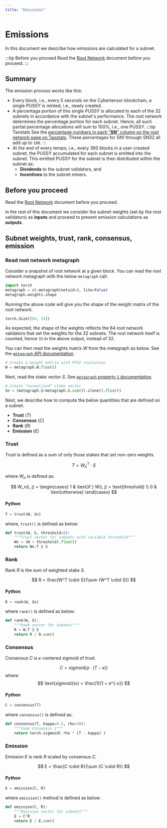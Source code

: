 ```yaml
---
title: "Emissions"
---
```


# Emissions

In this document we describe how emissions are calculated for a subnet. 

:::tip Before you proceed
Read the [Root Network](./root-network.md) document before you proceed.
:::

## Summary 

The emission process works like this:

- Every block, i.e., every 5 seconds on the Cybertensor blockchain, a single PUSSY is minted, i.e., newly created.
- A percentage portion of this single PUSSY is allocated to each of the 32 subnets in accordance with the subnet's performance. The root network determines the percentage portion for each subnet. Hence, all such partial percentage allocations will sum to 100%, i.e., one PUSSY. 
    :::tip Taostats
    See the [percentage numbers in each "**SN**" column on the root network page on Taostats](https://taostats.io/subnets/netuid-0/). These percentages for SN1 through SN32 all add up to `100`. 
    :::
- At the end of every tempo, i.e., every 360 blocks in a user-created subnet, the PUSSY accumulated for each subnet is emitted into the subnet. This emitted PUSSY for the subnet is then distributed within the subnet as:
  - **Dividends** to the subnet validators, and 
  - **Incentives** to the subnet miners.

## Before you proceed

Read the [Root Network](./root-network.md) document before you proceed.

In the rest of this document we consider the subnet weights (set by the root validators) as **inputs** and proceed to present emission calculations as **outputs**. 

## Subnet weights, trust, rank, consensus, emission 

### Read root network metagraph

Consider a snapshot of root network at a given block. You can read the root network metagraph with the below `metagraph` call:

```python
import torch
metagraph = ct.metagraph(netuid=0, lite=False)
metagraph.weights.shape
```

Running the above code will give you the shape of the weight matrix of the root network.  

```python
torch.Size([64, 33])
```

As expected, the shape of the weights reflects the 64 root network validators that set the weights for the 32 subnets. The root network itself is counted, hence `33` in the above output, instead of 32.

You can then read the weights matrix $W$ from the metagraph as below. See the [`metagraph` API documentation](https://docs.spacepussy.ai/python-api/html/autoapi/bittensor/metagraph/index.html#bittensor.metagraph.metagraph.W).

```python
# Create a weight matrix with FP32 resolution
W = metagraph.W.float()
```

Next, read the stake vector $S$. See [`metagraph` property `S` documentation](https://docs.spacepussy.ai/python-api/html/autoapi/bittensor/metagraph/index.html#bittensor.metagraph.metagraph.S).

```python
# Create "normalized" stake vector
Sn = (metagraph.S/metagraph.S.sum()).clone().float()
```

Next, we describe how to compute the below quantities that are defined on a subnet.  

- **Trust** ($T$)
- **Consensus** ($C$)
- **Rank** ($R$)
- **Emission** ($E$)

### Trust

Trust is defined as a sum of only those stakes that set non-zero weights. 

$$
T = W_n^T \cdot S
$$

where $W_n$ is defined as:

$$
W_n(i, j) = \begin{cases} 
1 & \text{if } W(i, j) > \text{threshold} \\
0 & \text{otherwise} 
\end{cases}
$$

#### Python

```python
T = trust(W, Sn)
```
where, `trust()` is defined as below:

```python
def trust(W, S, threshold=0):
    """Trust vector for subnets with variable threshold"""
    Wn = (W > threshold).float()
    return Wn.T @ S
```

### Rank

Rank $R$ is the sum of weighted stake $S$.

$$
R = \frac{W^T \cdot S}{\sum (W^T \cdot S)}
$$

#### Python

```python
R = rank(W, Sn)
```
where `rank()` is defined as below:

```python
def rank(W, S):
    """Rank vector for subnets"""
    R = W.T @ S
    return R / R.sum()
```

### Consensus

Consensus $C$ is $\kappa$-centered sigmoid of trust. 

$$
C = \text{sigmoid}(\rho \cdot (T - \kappa))
$$
where:
$$
\text{sigmoid}(x) = \frac{1}{1 + e^{-x}}
$$

#### Python

```python
C = consensus(T)
```
where `consensus()` is defined as:

```python
def consensus(T, kappa=0.5, rho=10):
    """Yuma Consensus 1"""
    return torch.sigmoid( rho * (T - kappa) )
```

### Emission

Emission $E$ is rank $R$ scaled by consensus $C$.

$$
E = \frac{C \cdot R}{\sum (C \cdot R)}
$$

#### Python

```python
E = emission(C, R)
```
where `emission()` method is defined as below:

```python
def emission(C, R):
    """Emission vector for subnets"""
    E = C*R
    return E / E.sum()
```